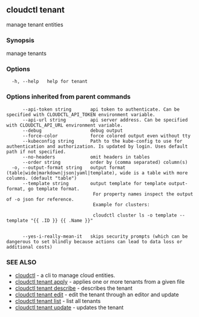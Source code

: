 ## cloudctl tenant

manage tenant entities

### Synopsis

manage tenants

### Options

```
  -h, --help   help for tenant
```

### Options inherited from parent commands

```
      --api-token string       api token to authenticate. Can be specified with CLOUDCTL_API_TOKEN environment variable.
      --api-url string         api server address. Can be specified with CLOUDCTL_API_URL environment variable.
      --debug                  debug output
      --force-color            force colored output even without tty
      --kubeconfig string      Path to the kube-config to use for authentication and authorization. Is updated by login. Uses default path if not specified.
      --no-headers             omit headers in tables
      --order string           order by (comma separated) column(s)
  -o, --output-format string   output format (table|wide|markdown|json|yaml|template), wide is a table with more columns. (default "table")
      --template string        output template for template output-format, go template format.
                               	For property names inspect the output of -o json for reference.
                               	Example for clusters:
                               
                               	cloudctl cluster ls -o template --template "{{ .ID }} {{ .Name }}"
                               
                               	
      --yes-i-really-mean-it   skips security prompts (which can be dangerous to set blindly because actions can lead to data loss or additional costs)
```

### SEE ALSO

* [cloudctl](cloudctl.md)	 - a cli to manage cloud entities.
* [cloudctl tenant apply](cloudctl_tenant_apply.md)	 - applies one or more tenants from a given file
* [cloudctl tenant describe](cloudctl_tenant_describe.md)	 - describes the tenant
* [cloudctl tenant edit](cloudctl_tenant_edit.md)	 - edit the tenant through an editor and update
* [cloudctl tenant list](cloudctl_tenant_list.md)	 - list all tenants
* [cloudctl tenant update](cloudctl_tenant_update.md)	 - updates the tenant

